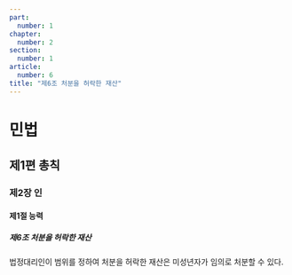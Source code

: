 ```yaml
---
part:
  number: 1
chapter:
  number: 2
section:
  number: 1
article:
  number: 6
title: "제6조 처분을 허락한 재산"
---
```

# 민법

## 제1편 총칙

### 제2장 인

#### 제1절 능력

##### 제6조 처분을 허락한 재산

법정대리인이 범위를 정하여 처분을 허락한 재산은 미성년자가 임의로 처분할 수 있다.
